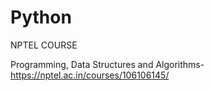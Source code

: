 # Python

NPTEL COURSE

Programming, Data Structures and Algorithms- https://nptel.ac.in/courses/106106145/
